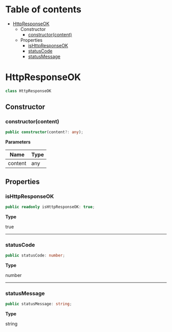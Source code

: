 # Table of contents

* [HttpResponseOK][ClassDeclaration-20]
    * Constructor
        * [constructor(content)][Constructor-13]
    * Properties
        * [isHttpResponseOK][PropertyDeclaration-48]
        * [statusCode][PropertyDeclaration-49]
        * [statusMessage][PropertyDeclaration-50]

# HttpResponseOK

```typescript
class HttpResponseOK
```
## Constructor

### constructor(content)

```typescript
public constructor(content?: any);
```

**Parameters**

| Name    | Type |
| ------- | ---- |
| content | any  |

## Properties

### isHttpResponseOK

```typescript
public readonly isHttpResponseOK: true;
```

**Type**

true

----------

### statusCode

```typescript
public statusCode: number;
```

**Type**

number

----------

### statusMessage

```typescript
public statusMessage: string;
```

**Type**

string

[ClassDeclaration-20]: httpresponseok.md#httpresponseok
[Constructor-13]: httpresponseok.md#constructorcontent
[PropertyDeclaration-48]: httpresponseok.md#ishttpresponseok
[PropertyDeclaration-49]: httpresponseok.md#statuscode
[PropertyDeclaration-50]: httpresponseok.md#statusmessage